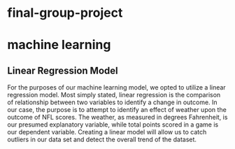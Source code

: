 # final-group-project
# machine learning

## Linear Regression Model
For the purposes of our machine learning model, we opted to utilize a linear regression model. Most simply stated, linear regression is the comparison of relationship between two variables to identify a change in outcome. In our case, the purpose is to attempt to identify an effect of weather upon the outcome of NFL scores. The weather, as measured in degrees Fahrenheit, is our presumed explanatory variable, while total points scored in a game is our dependent variable. Creating a linear model will allow us to catch outliers in our data set and detect the overall trend of the dataset. 
